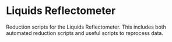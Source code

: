 # Liquids Reflectometer

Reduction scripts for the Liquids Reflectometer. This includes both automated reduction scripts and useful scripts to reprocess data.
